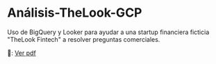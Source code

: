 # Análisis-TheLook-GCP
Uso de BigQuery y Looker para ayudar a una startup financiera ficticia "TheLook Fintech" a resolver preguntas comerciales.

📁: [Ver pdf](Proyecto_TheLook_Fintech.pdf)
